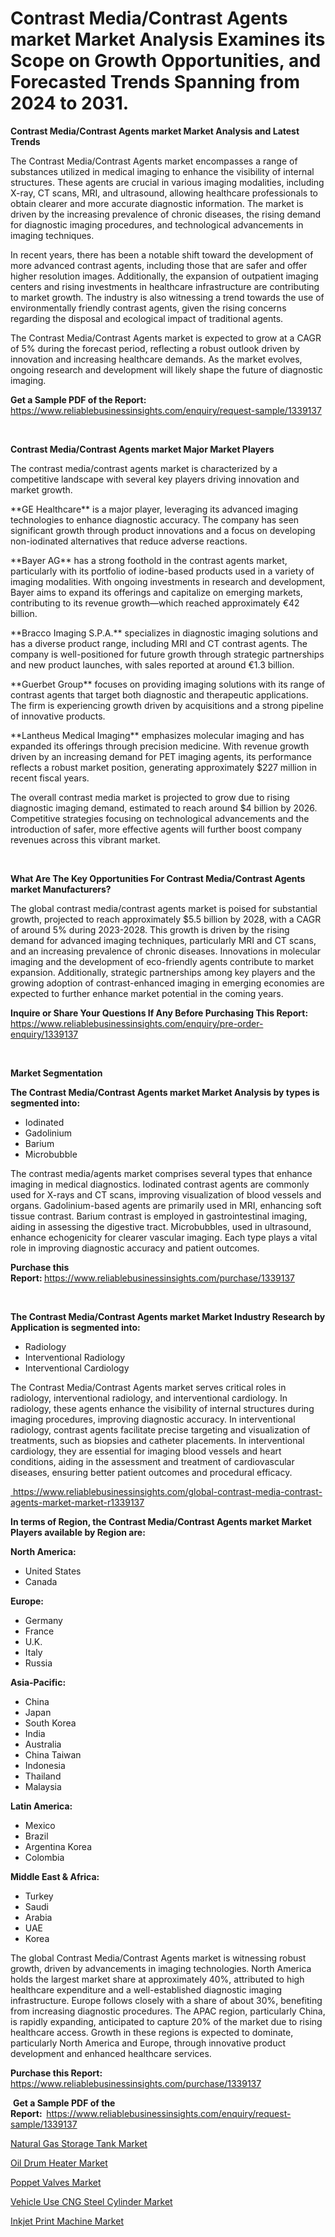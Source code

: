 <p><h1>Contrast Media/Contrast Agents market Market Analysis Examines its Scope on Growth Opportunities, and Forecasted Trends Spanning from 2024 to 2031.</h1></p><p><strong>Contrast Media/Contrast Agents market Market Analysis and Latest Trends</strong></p>
<p><p>The Contrast Media/Contrast Agents market encompasses a range of substances utilized in medical imaging to enhance the visibility of internal structures. These agents are crucial in various imaging modalities, including X-ray, CT scans, MRI, and ultrasound, allowing healthcare professionals to obtain clearer and more accurate diagnostic information. The market is driven by the increasing prevalence of chronic diseases, the rising demand for diagnostic imaging procedures, and technological advancements in imaging techniques.</p><p>In recent years, there has been a notable shift toward the development of more advanced contrast agents, including those that are safer and offer higher resolution images. Additionally, the expansion of outpatient imaging centers and rising investments in healthcare infrastructure are contributing to market growth. The industry is also witnessing a trend towards the use of environmentally friendly contrast agents, given the rising concerns regarding the disposal and ecological impact of traditional agents.</p><p>The Contrast Media/Contrast Agents market is expected to grow at a CAGR of 5% during the forecast period, reflecting a robust outlook driven by innovation and increasing healthcare demands. As the market evolves, ongoing research and development will likely shape the future of diagnostic imaging.</p></p>
<p><strong>Get a Sample PDF of the Report:&nbsp;</strong> <a href="https://www.reliablebusinessinsights.com/enquiry/request-sample/1339137?utm_campaign=102&utm_medium=2&utm_source=Github&utm_content=ia&utm_term=20102024&utm_id=contrast-mediacontrast-agents-market">https://www.reliablebusinessinsights.com/enquiry/request-sample/1339137</a></p>
<p>&nbsp;</p>
<p><strong>Contrast Media/Contrast Agents market Major Market Players</strong></p>
<p><p>The contrast media/contrast agents market is characterized by a competitive landscape with several key players driving innovation and market growth. </p><p>**GE Healthcare** is a major player, leveraging its advanced imaging technologies to enhance diagnostic accuracy. The company has seen significant growth through product innovations and a focus on developing non-iodinated alternatives that reduce adverse reactions. </p><p>**Bayer AG** has a strong foothold in the contrast agents market, particularly with its portfolio of iodine-based products used in a variety of imaging modalities. With ongoing investments in research and development, Bayer aims to expand its offerings and capitalize on emerging markets, contributing to its revenue growth—which reached approximately €42 billion.</p><p>**Bracco Imaging S.P.A.** specializes in diagnostic imaging solutions and has a diverse product range, including MRI and CT contrast agents. The company is well-positioned for future growth through strategic partnerships and new product launches, with sales reported at around €1.3 billion.</p><p>**Guerbet Group** focuses on providing imaging solutions with its range of contrast agents that target both diagnostic and therapeutic applications. The firm is experiencing growth driven by acquisitions and a strong pipeline of innovative products.</p><p>**Lantheus Medical Imaging** emphasizes molecular imaging and has expanded its offerings through precision medicine. With revenue growth driven by an increasing demand for PET imaging agents, its performance reflects a robust market position, generating approximately $227 million in recent fiscal years.</p><p>The overall contrast media market is projected to grow due to rising diagnostic imaging demand, estimated to reach around $4 billion by 2026. Competitive strategies focusing on technological advancements and the introduction of safer, more effective agents will further boost company revenues across this vibrant market.</p></p>
<p>&nbsp;</p>
<p><strong>What Are The Key Opportunities For Contrast Media/Contrast Agents market Manufacturers?</strong></p>
<p><p>The global contrast media/contrast agents market is poised for substantial growth, projected to reach approximately $5.5 billion by 2028, with a CAGR of around 5% during 2023-2028. This growth is driven by the rising demand for advanced imaging techniques, particularly MRI and CT scans, and an increasing prevalence of chronic diseases. Innovations in molecular imaging and the development of eco-friendly agents contribute to market expansion. Additionally, strategic partnerships among key players and the growing adoption of contrast-enhanced imaging in emerging economies are expected to further enhance market potential in the coming years.</p></p>
<p><strong>Inquire or Share Your Questions If Any Before Purchasing This Report:</strong> <a href="https://www.reliablebusinessinsights.com/enquiry/pre-order-enquiry/1339137?utm_campaign=102&utm_medium=2&utm_source=Github&utm_content=ia&utm_term=20102024&utm_id=contrast-mediacontrast-agents-market">https://www.reliablebusinessinsights.com/enquiry/pre-order-enquiry/1339137</a></p>
<p>&nbsp;</p>
<p><strong>Market Segmentation</strong></p>
<p><strong>The Contrast Media/Contrast Agents market Market Analysis by types is segmented into:</strong></p>
<p><ul><li>Iodinated</li><li>Gadolinium</li><li>Barium</li><li>Microbubble</li></ul></p>
<p><p>The contrast media/agents market comprises several types that enhance imaging in medical diagnostics. Iodinated contrast agents are commonly used for X-rays and CT scans, improving visualization of blood vessels and organs. Gadolinium-based agents are primarily used in MRI, enhancing soft tissue contrast. Barium contrast is employed in gastrointestinal imaging, aiding in assessing the digestive tract. Microbubbles, used in ultrasound, enhance echogenicity for clearer vascular imaging. Each type plays a vital role in improving diagnostic accuracy and patient outcomes.</p></p>
<p><strong>Purchase this Report:&nbsp;</strong><a href="https://www.reliablebusinessinsights.com/purchase/1339137?utm_campaign=102&utm_medium=2&utm_source=Github&utm_content=ia&utm_term=20102024&utm_id=contrast-mediacontrast-agents-market">https://www.reliablebusinessinsights.com/purchase/1339137</a></p>
<p>&nbsp;</p>
<p><strong>The Contrast Media/Contrast Agents market Market Industry Research by Application is segmented into:</strong></p>
<p><ul><li>Radiology</li><li>Interventional Radiology</li><li>Interventional Cardiology</li></ul></p>
<p><p>The Contrast Media/Contrast Agents market serves critical roles in radiology, interventional radiology, and interventional cardiology. In radiology, these agents enhance the visibility of internal structures during imaging procedures, improving diagnostic accuracy. In interventional radiology, contrast agents facilitate precise targeting and visualization of treatments, such as biopsies and catheter placements. In interventional cardiology, they are essential for imaging blood vessels and heart conditions, aiding in the assessment and treatment of cardiovascular diseases, ensuring better patient outcomes and procedural efficacy.</p></p>
<p><a href="https://www.reliablebusinessinsights.com/global-contrast-media-contrast-agents-market-market-r1339137?utm_campaign=102&utm_medium=2&utm_source=Github&utm_content=ia&utm_term=20102024&utm_id=contrast-mediacontrast-agents-market">&nbsp;https://www.reliablebusinessinsights.com/global-contrast-media-contrast-agents-market-market-r1339137</a></p>
<p><strong>In terms of Region, the Contrast Media/Contrast Agents market Market Players available by Region are:</strong></p>
<p>
    <p> <strong> North America: </strong>
        <ul>
            <li>United States</li>
            <li>Canada</li>
        </ul>
        </p> 
    <p> <strong> Europe: </strong>
        <ul>
            <li>Germany</li>
            <li>France</li>
            <li>U.K.</li>
            <li>Italy</li>
            <li>Russia</li>
        </ul>
        </p> 
    <p> <strong> Asia-Pacific: </strong>
        <ul>
            <li>China</li>
            <li>Japan</li>
            <li>South Korea</li>
            <li>India</li>
            <li>Australia</li>
            <li>China Taiwan</li>
            <li>Indonesia</li>
            <li>Thailand</li>
            <li>Malaysia</li>
        </ul>
        </p> 
    <p> <strong> Latin America: </strong>
        <ul>
            <li>Mexico</li>
            <li>Brazil</li>
            <li>Argentina Korea</li>
            <li>Colombia</li>
        </ul>
        </p> 
    <p> <strong> Middle East & Africa: </strong>
        <ul>
            <li>Turkey</li>
            <li>Saudi</li>
            <li>Arabia</li>
            <li>UAE</li>
            <li>Korea</li>
        </ul>
    </p>
    </p>
<p><p>The global Contrast Media/Contrast Agents market is witnessing robust growth, driven by advancements in imaging technologies. North America holds the largest market share at approximately 40%, attributed to high healthcare expenditure and a well-established diagnostic imaging infrastructure. Europe follows closely with a share of about 30%, benefiting from increasing diagnostic procedures. The APAC region, particularly China, is rapidly expanding, anticipated to capture 20% of the market due to rising healthcare access. Growth in these regions is expected to dominate, particularly North America and Europe, through innovative product development and enhanced healthcare services.</p></p>
<p><strong>Purchase this Report: </strong><a href="https://www.reliablebusinessinsights.com/purchase/1339137?utm_campaign=102&utm_medium=2&utm_source=Github&utm_content=ia&utm_term=20102024&utm_id=contrast-mediacontrast-agents-market">https://www.reliablebusinessinsights.com/purchase/1339137</a></p>
<p>&nbsp;<strong>Get a Sample PDF of the Report:&nbsp;&nbsp;</strong><a href="https://www.reliablebusinessinsights.com/enquiry/request-sample/1339137?utm_campaign=102&utm_medium=2&utm_source=Github&utm_content=ia&utm_term=20102024&utm_id=contrast-mediacontrast-agents-market">https://www.reliablebusinessinsights.com/enquiry/request-sample/1339137</a></p>
<p><strong></strong></p>
<p><p><a href="https://issuu.com/reportprime-2/docs/natural-gas-storage-tank-market-siz_329aad1fdf3a9a?utm_campaign=102&utm_medium=2&utm_source=Github&utm_content=ia&utm_term=20102024&utm_id=contrast-mediacontrast-agents-market">Natural Gas Storage Tank Market</a></p><p><a href="https://www.linkedin.com/pulse/global-oil-drum-heater-market-opportunities-challenges2024-qnr2e?utm_campaign=102&utm_medium=2&utm_source=Github&utm_content=ia&utm_term=20102024&utm_id=contrast-mediacontrast-agents-market">Oil Drum Heater Market</a></p><p><a href="https://www.linkedin.com/pulse/poppet-valves-market-matrix-applications-types-cagr-growth-uvime?utm_campaign=102&utm_medium=2&utm_source=Github&utm_content=ia&utm_term=20102024&utm_id=contrast-mediacontrast-agents-market">Poppet Valves Market</a></p><p><a href="https://github.com/laurettae0ac/Market-Research-Report-List-1/blob/main/vehicle-use-cng-steel-cylinder-market.md?utm_campaign=102&utm_medium=2&utm_source=Github&utm_content=ia&utm_term=20102024&utm_id=contrast-mediacontrast-agents-market">Vehicle Use CNG Steel Cylinder Market</a></p><p><a href="https://issuu.com/reportprime-2/docs/inkjet-print-machine-market-size-20_547e4ff8471fa1?utm_campaign=102&utm_medium=2&utm_source=Github&utm_content=ia&utm_term=20102024&utm_id=contrast-mediacontrast-agents-market">Inkjet Print Machine Market</a></p></p>